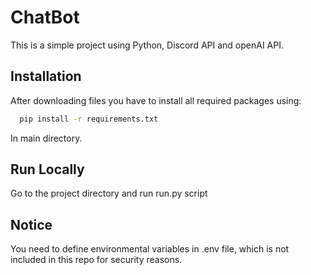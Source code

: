 
# ChatBot

This is a simple project using Python, Discord API and openAI API.


## Installation

After downloading files you have to install all required packages using:

```bash
  pip install -r requirements.txt
```
In main directory.
## Run Locally

Go to the project directory and run run.py script

## Notice

You need to define environmental variables in .env file, which is not included in this repo for security reasons. 
